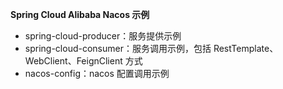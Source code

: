 **Spring Cloud Alibaba Nacos 示例**

* spring-cloud-producer：服务提供示例
* spring-cloud-consumer：服务调用示例，包括 RestTemplate、WebClient、FeignClient 方式
* nacos-config：nacos 配置调用示例


